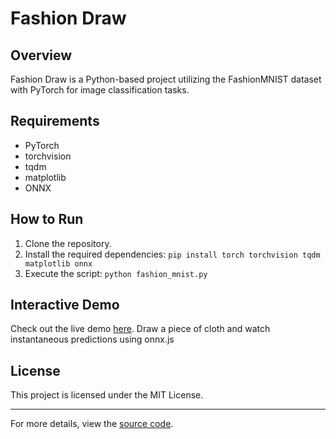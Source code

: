 # Fashion Draw

## Overview
Fashion Draw is a Python-based project utilizing the FashionMNIST dataset with PyTorch for image classification tasks.

## Requirements
- PyTorch
- torchvision
- tqdm
- matplotlib
- ONNX

## How to Run
1. Clone the repository.
2. Install the required dependencies:
```pip install torch torchvision tqdm matplotlib onnx```
3. Execute the script:
```python fashion_mnist.py```

## Interactive Demo
Check out the live demo [here](https://zilbam.github.io/fashion_draw/). Draw a piece of cloth and watch instantaneous predictions using onnx.js

## License
This project is licensed under the MIT License.

---

For more details, view the [source code](https://github.com/ZilbaM/fashion_draw/blob/main/fashion_mnist.py).


